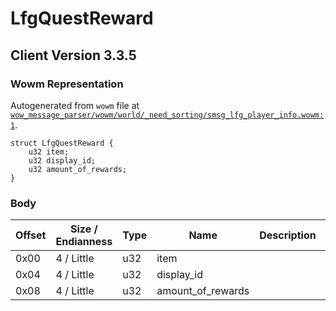# LfgQuestReward

## Client Version 3.3.5

### Wowm Representation

Autogenerated from `wowm` file at [`wow_message_parser/wowm/world/_need_sorting/smsg_lfg_player_info.wowm:1`](https://github.com/gtker/wow_messages/tree/main/wow_message_parser/wowm/world/_need_sorting/smsg_lfg_player_info.wowm#L1).
```rust,ignore
struct LfgQuestReward {
    u32 item;
    u32 display_id;
    u32 amount_of_rewards;
}
```
### Body

| Offset | Size / Endianness | Type | Name | Description | Comment |
| ------ | ----------------- | ---- | ---- | ----------- | ------- |
| 0x00 | 4 / Little | u32 | item |  |  |
| 0x04 | 4 / Little | u32 | display_id |  |  |
| 0x08 | 4 / Little | u32 | amount_of_rewards |  |  |

